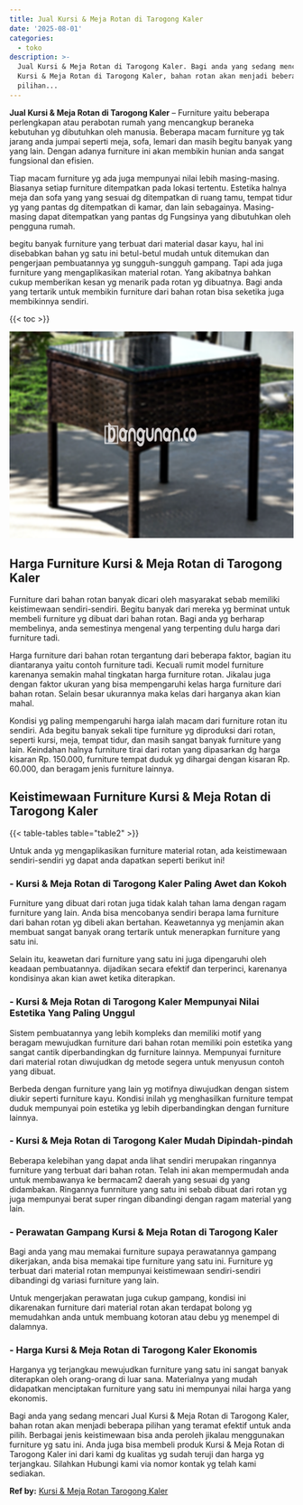 ```yaml
---
title: Jual Kursi & Meja Rotan di Tarogong Kaler
date: '2025-08-01'
categories:
  - toko
description: >-
  Jual Kursi & Meja Rotan di Tarogong Kaler. Bagi anda yang sedang mencari Jual
  Kursi & Meja Rotan di Tarogong Kaler, bahan rotan akan menjadi beberapa
  pilihan...
---
```


**Jual Kursi & Meja Rotan di Tarogong Kaler** – Furniture yaitu beberapa perlengkapan atau perabotan rumah yang mencangkup beraneka kebutuhan yg dibutuhkan oleh manusia. Beberapa macam furniture yg tak jarang anda jumpai seperti meja, sofa, lemari dan masih begitu banyak yang yang lain. Dengan adanya furniture ini akan membikin hunian anda sangat fungsional dan efisien.

Tiap macam furniture yg ada juga mempunyai nilai lebih masing-masing. Biasanya setiap furniture ditempatkan pada lokasi tertentu. Estetika halnya meja dan sofa yang yang sesuai dg ditempatkan di ruang tamu, tempat tidur yg yang pantas dg ditempatkan di kamar, dan lain sebagainya. Masing-masing dapat ditempatkan yang pantas dg Fungsinya yang dibutuhkan oleh pengguna rumah.

begitu banyak furniture yang terbuat dari material dasar kayu, hal ini disebabkan bahan yg satu ini betul-betul mudah untuk ditemukan dan pengerjaan pembuatannya yg sungguh-sungguh gampang. Tapi ada juga furniture yang mengaplikasikan material rotan. Yang akibatnya bahkan cukup memberikan kesan yg menarik pada rotan yg dibuatnya. Bagi anda yang tertarik untuk membikin furniture dari bahan rotan bisa seketika juga membikinnya sendiri.

{{< toc >}}

![Jual Kursi & Meja Rotan di Tarogong Kaler](/images/kursi-meja-rotan-murah04.png)

## Harga Furniture Kursi & Meja Rotan di Tarogong Kaler

Furniture dari bahan rotan banyak dicari oleh masyarakat sebab memiliki keistimewaan sendiri-sendiri. Begitu banyak dari mereka yg berminat untuk membeli furniture yg dibuat dari bahan rotan. Bagi anda yg berharap membelinya, anda semestinya mengenal yang terpenting dulu harga dari furniture tadi.

Harga furniture dari bahan rotan tergantung dari beberapa faktor, bagian itu diantaranya yaitu contoh furniture tadi. Kecuali rumit model furniture karenanya semakin mahal tingkatan harga furniture rotan. Jikalau juga dengan faktor ukuran yang bisa mempengaruhi kelas harga furniture dari bahan rotan. Selain besar ukurannya maka kelas dari harganya akan kian mahal.

Kondisi yg paling mempengaruhi harga ialah macam dari furniture rotan itu sendiri. Ada begitu banyak sekali tipe furniture yg diproduksi dari rotan, seperti kursi, meja, tempat tidur, dan masih sangat banyak furniture yang lain. Keindahan halnya furniture tirai dari rotan yang dipasarkan dg harga kisaran Rp. 150.000, furniture tempat duduk yg dihargai dengan kisaran Rp. 60.000, dan beragam jenis furniture lainnya.

## Keistimewaan Furniture Kursi & Meja Rotan di Tarogong Kaler

{{< table-tables table="table2" >}}

Untuk anda yg mengaplikasikan furniture material rotan, ada keistimewaan sendiri-sendiri yg dapat anda dapatkan seperti berikut ini!

### \- Kursi & Meja Rotan di Tarogong Kaler Paling Awet dan Kokoh

Furniture yang dibuat dari rotan juga tidak kalah tahan lama dengan ragam furniture yang lain. Anda bisa mencobanya sendiri berapa lama furniture dari bahan rotan yg dibeli akan bertahan. Keawetannya yg menjamin akan membuat sangat banyak orang tertarik untuk menerapkan furniture yang satu ini.

Selain itu, keawetan dari furniture yang satu ini juga dipengaruhi oleh keadaan pembuatannya. dijadikan secara efektif dan terperinci, karenanya kondisinya akan kian awet ketika diterapkan.

### \- Kursi & Meja Rotan di Tarogong Kaler Mempunyai Nilai Estetika Yang Paling Unggul

Sistem pembuatannya yang lebih kompleks dan memiliki motif yang beragam mewujudkan furniture dari bahan rotan memiliki poin estetika yang sangat cantik diperbandingkan dg furniture lainnya. Mempunyai furniture dari material rotan diwujudkan dg metode segera untuk menyusun contoh yang dibuat.

Berbeda dengan furniture yang lain yg motifnya diwujudkan dengan sistem diukir seperti furniture kayu. Kondisi inilah yg menghasilkan furniture tempat duduk mempunyai poin estetika yg lebih diperbandingkan dengan furniture lainnya.

### \- Kursi & Meja Rotan di Tarogong Kaler Mudah Dipindah-pindah

Beberapa kelebihan yang dapat anda lihat sendiri merupakan ringannya furniture yang terbuat dari bahan rotan. Telah ini akan mempermudah anda untuk membawanya ke bermacam2 daerah yang sesuai dg yang didambakan. Ringannya funrniture yang satu ini sebab dibuat dari rotan yg juga mempunyai berat super ringan dibandingi dengan ragam material yang lain.

### \- Perawatan Gampang Kursi & Meja Rotan di Tarogong Kaler

Bagi anda yang mau memakai furniture supaya perawatannya gampang dikerjakan, anda bisa memakai tipe furniture yang satu ini. Furniture yg terbuat dari material rotan mempunyai keistimewaan sendiri-sendiri dibandingi dg variasi furniture yang lain.

Untuk mengerjakan perawatan juga cukup gampang, kondisi ini dikarenakan furniture dari material rotan akan terdapat bolong yg memudahkan anda untuk membuang kotoran atau debu yg menempel di dalamnya.

### \- Harga Kursi & Meja Rotan di Tarogong Kaler Ekonomis

Harganya yg terjangkau mewujudkan furniture yang satu ini sangat banyak diterapkan oleh orang-orang di luar sana. Materialnya yang mudah didapatkan menciptakan furniture yang satu ini mempunyai nilai harga yang ekonomis.

Bagi anda yang sedang mencari Jual Kursi & Meja Rotan di Tarogong Kaler, bahan rotan akan menjadi beberapa pilihan yang teramat efektif untuk anda pilih. Berbagai jenis keistimewaan bisa anda peroleh jikalau menggunakan furniture yg satu ini. Anda juga bisa membeli produk Kursi & Meja Rotan di Tarogong Kaler ini dari kami dg kualitas yg sudah teruji dan harga yg terjangkau. Silahkan Hubungi kami via nomor kontak yg telah kami sediakan.

**Ref by:** [Kursi & Meja Rotan Tarogong Kaler](https://id.wikipedia.org/wiki/Kursi)

